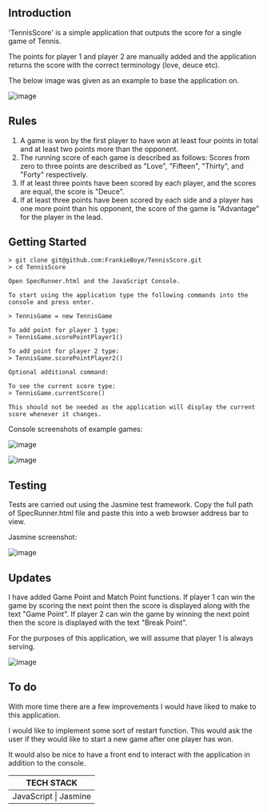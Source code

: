 ## Introduction

'TennisScore' is a simple application that outputs the score for a single game of Tennis.

The points for player 1 and player 2 are manually added and the application returns the score with the correct terminology (love, deuce etc).

The below image was given as an example to base the application on.

![image](https://user-images.githubusercontent.com/44870179/78070214-51eb8e00-7393-11ea-847a-7c07c085fa4e.png)

## Rules

1. A game is won by the first player to have won at least four points in total and at least two points more than the opponent.
2. The running score of each game is described as follows: Scores from zero to three points are described as "Love", "Fifteen", "Thirty", and "Forty" respectively.
3. If at least three points have been scored by each player, and the scores are equal, the score is "Deuce".
4. If at least three points have been scored by each side and a player has one more point than his opponent, the score of the game is "Advantage" for the player in the lead.

## Getting Started

```
> git clone git@github.com:FrankieBoye/TennisScore.git
> cd TennisScore

Open SpecRunner.html and the JavaScript Console.

To start using the application type the following commands into the console and press enter.

> TennisGame = new TennisGame

To add point for player 1 type:
> TennisGame.scorePointPlayer1()

To add point for player 2 type:
> TennisGame.scorePointPlayer2()

Optional additional command:

To see the current score type:
> TennisGame.currentScore()

This should not be needed as the application will display the current score whenever it changes.

```

Console screenshots of example games:

![image](https://user-images.githubusercontent.com/44870179/78529186-fe38d480-77d8-11ea-803c-c5472e0032f0.png)

![image](https://user-images.githubusercontent.com/44870179/78531237-f4b16b80-77dc-11ea-88e7-c9577e0d582e.png)



## Testing

Tests are carried out using the Jasmine test framework. Copy the full path of SpecRunner.html file and paste this into a web browser address bar to view.

Jasmine screenshot:

![image](https://user-images.githubusercontent.com/44870179/78814477-98aa3b00-79c6-11ea-9838-b5b1e5bf2765.png)

## Updates

I have added Game Point and Match Point functions. If player 1 can win the game by scoring the next point then the score is displayed along with the text "Game Point". If player 2 can win the game by winning the next point then the score is displayed with the text "Break Point".

For the purposes of this application, we will assume that player 1 is always serving.

![image](https://user-images.githubusercontent.com/44870179/78814866-4a496c00-79c7-11ea-9018-7bbb7e5f9e6d.png)


## To do

With more time there are a few improvements I would have liked to make to this application.

I would like to implement some sort of restart function. This would ask the user if they would like to start a new game after one player has won.

It would also be nice to have a front end to interact with the application in addition to the console.


|      TECH STACK                                      |
|    :------:                                          |
|JavaScript \| Jasmine|
